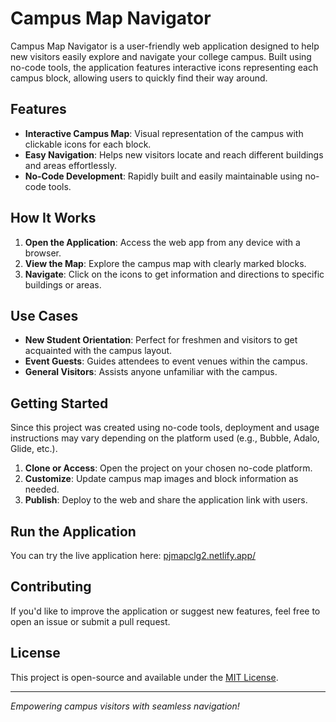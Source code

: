 # Campus Map Navigator

Campus Map Navigator is a user-friendly web application designed to help new visitors easily explore and navigate your college campus. Built using no-code tools, the application features interactive icons representing each campus block, allowing users to quickly find their way around.

## Features

- **Interactive Campus Map**: Visual representation of the campus with clickable icons for each block.
- **Easy Navigation**: Helps new visitors locate and reach different buildings and areas effortlessly.
- **No-Code Development**: Rapidly built and easily maintainable using no-code tools.

## How It Works

1. **Open the Application**: Access the web app from any device with a browser.
2. **View the Map**: Explore the campus map with clearly marked blocks.
3. **Navigate**: Click on the icons to get information and directions to specific buildings or areas.

## Use Cases

- **New Student Orientation**: Perfect for freshmen and visitors to get acquainted with the campus layout.
- **Event Guests**: Guides attendees to event venues within the campus.
- **General Visitors**: Assists anyone unfamiliar with the campus.

## Getting Started

Since this project was created using no-code tools, deployment and usage instructions may vary depending on the platform used (e.g., Bubble, Adalo, Glide, etc.).

1. **Clone or Access**: Open the project on your chosen no-code platform.
2. **Customize**: Update campus map images and block information as needed.
3. **Publish**: Deploy to the web and share the application link with users.

## Run the Application

You can try the live application here: [pjmapclg2.netlify.app/](#)
<!-- Replace the '#' above with your actual deployed app link -->

## Contributing

If you'd like to improve the application or suggest new features, feel free to open an issue or submit a pull request.

## License

This project is open-source and available under the [MIT License](LICENSE).

---

*Empowering campus visitors with seamless navigation!*
